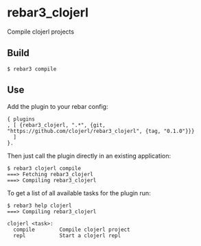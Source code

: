 rebar3_clojerl
=====

Compile clojerl projects

Build
-----

    $ rebar3 compile

Use
---

Add the plugin to your rebar config:

    { plugins
    , [ {rebar3_clojerl, ".*", {git, "https://github.com/clojerl/rebar3_clojerl", {tag, "0.1.0"}}}
      ]
    }.

Then just call the plugin directly in an existing application:

    $ rebar3 clojerl compile
    ===> Fetching rebar3_clojerl
    ===> Compiling rebar3_clojerl

To get a list of all available tasks for the plugin run:

    $ rebar3 help clojerl
    ===> Compiling rebar3_clojerl

    clojerl <task>:
      compile        Compile clojerl project
      repl           Start a clojerl repl
